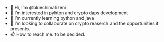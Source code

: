 - 👋 Hi, I’m @bluechimalizeni
- 👀 I’m interested in pyhton and crypto daps development
- 🌱 I’m currently learning python and java
- 💞️ I’m looking to collaborate on crypto reaserch and the opportunities it presents.
- 📫 How to reach me. to be decided.

<!---
bluechimalizeni/bluechimalizeni is a ✨ special ✨ repository because its `README.md` (this file) appears on your GitHub profile.
You can click the Preview link to take a look at your changes.
--->
